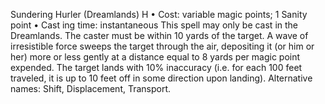 Sundering Hurler (Dreamlands) H
• Cost:  variable magic points; 1 Sanity point
•
 Cast
ing time: instantaneous
This spell may only be cast in the Dreamlands. The caster 
must be within 10 yards of the target. A wave of irresistible 
force sweeps the target through the air, depositing it (or 
him or her) more or less gently at a distance equal to 8 
yards per magic point expended. The target lands with 
10% inaccuracy (i.e. for each 100 feet traveled, it is up to 
10 feet off in some direction upon landing). 
Alternative names: Shift, Displacement, Transport.

